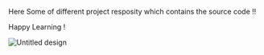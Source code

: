 
Here Some of different project resposity which contains the source code !!

Happy Learning !

![Untitled design](https://github.com/user-attachments/assets/c697bdd4-8082-4cd2-b0c5-577be4ad556a)


